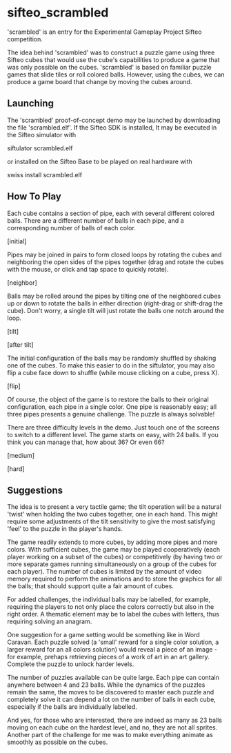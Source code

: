 sifteo_scrambled
================

'scrambled' is an entry for the Experimental Gameplay Project Sifteo competition.

The idea behind 'scrambled' was to construct a puzzle game using three Sifteo cubes that
would use the cube's capabilities to produce a game that was only possible on the cubes.
'scrambled' is based on familiar puzzle games that slide tiles or roll colored balls.
However, using the cubes, we can produce a game board that change by moving the cubes
around.

Launching
---------

The 'scrambled' proof-of-concept demo may be launched by downloading the file
'scrambled.elf'. If the Sifteo SDK is installed, It may be executed in the Sifteo simulator with

siftulator scrambled.elf

or installed on the Sifteo Base to be played on real hardware with

swiss install scrambled.elf

How To Play
-----------

Each cube contains a section of pipe, each with several different colored balls. There are
a different number of balls in each pipe, and a corresponding number of balls of each color.

[initial]

Pipes may be joined in pairs to form closed loops by rotating the cubes and neighboring
the open sides of the pipes together (drag and rotate the cubes with the mouse, or click
and tap space to quickly rotate).

[neighbor]

Balls may be rolled around the pipes by tilting one of the neighbored cubes up or down
to rotate the balls in either direction (right-drag or shift-drag the cube). Don't worry,
a single tilt will just rotate the balls one notch around the loop.

[tilt]

[after tilt]

The initial configuration of the balls may be randomly shuffled by shaking one of the cubes.
To make this easier to do in the siftulator, you may also flip a cube face down to shuffle
(while mouse clicking on a cube, press X).

[flip]

Of course, the object of the game is to restore the balls to their original configuration,
each pipe in a single color. One pipe is reasonably easy; all three pipes presents a genuine
challenge. The puzzle is always solvable!

There are three difficulty levels in the demo. Just touch one of the screens to switch to
a different level. The game starts on easy, with 24 balls. If you think you can manage that,
how about 36? Or even 66?

[medium]

[hard]

Suggestions
-----------

The idea is to present a very tactile game; the tilt operation will be a natural 'twist'
when holding the two cubes together, one in each hand. This might require some adjustments
of the tilt sensitivity to give the most satisfying 'feel' to the puzzle in the player's
hands.

The game readily extends to more cubes, by adding more pipes and more colors. With sufficient
cubes, the game may be played cooperatively (each player working on a subset of the cubes)
or competitively (by having two or more separate games running simultaneously on a group
of the cubes for each player). The number of cubes is limited by the amount of video memory
required to perform the animations and to store the graphics for all the balls; that should
support quite a fair amount of cubes.

For added challenges, the individual balls may be labelled, for example, requiring the
players to not only place the colors correctly but also in the right order. A thematic
element may be to label the cubes with letters, thus requiring solving an anagram.

One suggestion for a game setting would be something like in Word Caravan. Each puzzle
solved (a 'small' reward for a single color solution, a larger reward for an all colors
solution) would reveal a piece of an image - for example, prehaps retrieving pieces of
a work of art in an art gallery. Complete the puzzle to unlock harder levels.

The number of puzzles available can be quite large. Each pipe can contain anywhere between
4 and 23 balls. While the dynamics of the puzzles remain the same, the moves to be
discovered to master each puzzle and completely solve it can depend a lot on the number
of balls in each cube, especially if the balls are individually labelled.

And yes, for those who are interested, there are indeed as many as 23 balls moving on
each cube on the hardest level, and no, they are not all sprites. Another part of the
challenge for me was to make everything animate as smoothly as possible on the cubes.
